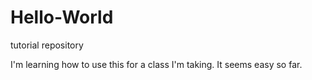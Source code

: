 # Hello-World
tutorial repository

I'm learning how to use this for a class I'm taking.
It seems easy so far.
